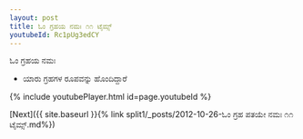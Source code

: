 ```yaml
---
layout: post
title: ಓಂ ಗ್ರಹಯ ನಮಃ ೧೧ ಟೈಮ್ಸ್
youtubeId: Rc1pUg3edCY
---
```

 
 
 ಓಂ ಗ್ರಹಯ ನಮಃ  
 
 -  ಯಾರು ಗ್ರಹಗಳ ರೂಪವನ್ನು ಹೊಂದಿದ್ದಾರೆ 
 
  
 
  
 
 
 
 
 
 


{% include youtubePlayer.html id=page.youtubeId %}
 
[Next]({{ site.baseurl }}{% link  split1/_posts/2012-10-26-ಓಂ ಗ್ರಹ ಪತಯೇ ನಮಃ ೧೧ ಟೈಮ್ಸ್.md%})
 
